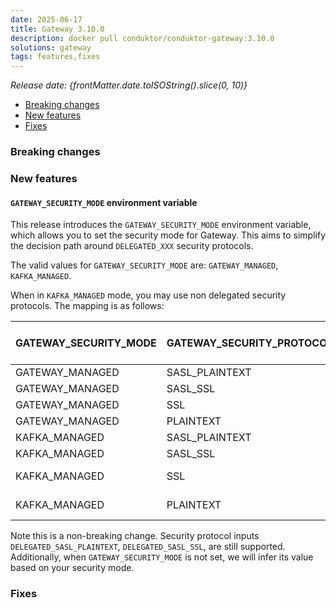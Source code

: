 ```yaml
---
date: 2025-06-17
title: Gateway 3.10.0
description: docker pull conduktor/conduktor-gateway:3.10.0
solutions: gateway
tags: features,fixes
---
```


*Release date: {frontMatter.date.toISOString().slice(0, 10)}*

- [Breaking changes](#breaking-changes)
- [New features](#new-features)
- [Fixes](#fixes)

### Breaking changes

### New features

#### `GATEWAY_SECURITY_MODE` environment variable

This release introduces the `GATEWAY_SECURITY_MODE` environment variable, which allows you to set the security mode for Gateway. This aims to simplify the decision path around `DELEGATED_XXX` security protocols.

The valid values for `GATEWAY_SECURITY_MODE` are: `GATEWAY_MANAGED`, `KAFKA_MANAGED`.

When in `KAFKA_MANAGED` mode, you may use non delegated security protocols. The mapping is as follows:

| GATEWAY_SECURITY_MODE | GATEWAY_SECURITY_PROTOCOL | Previous version GATEWAY_SECURITY_PROTOCOL equivalent  |
|-----------------------|---------------------------|--------------------------------------------------------|
| GATEWAY_MANAGED       | SASL_PLAINTEXT            | SASL_PLAINTEXT                                         |
| GATEWAY_MANAGED       | SASL_SSL                  | SASL_SSL                                               |
| GATEWAY_MANAGED       | SSL                       | SSL                                                    |
| GATEWAY_MANAGED       | PLAINTEXT                 | PLAINTEXT                                              |
| KAFKA_MANAGED         | SASL_PLAINTEXT            | DELEGATED_SASL_PLAINTEXT                               |
| KAFKA_MANAGED         | SASL_SSL                 | DELEGATED_SASL_SSL                                     |
| KAFKA_MANAGED         | SSL               | Invalid auth mode with Kafka. Will be rejected.        |
| KAFKA_MANAGED         | PLAINTEXT                 | Invalid auth mode with Kafka. Will be rejected.        |

Note this is a non-breaking change. Security protocol inputs `DELEGATED_SASL_PLAINTEXT`, `DELEGATED_SASL_SSL`, are still supported. Additionally, when `GATEWAY_SECURITY_MODE` is not set, we will infer its value based on your security mode.

### Fixes
